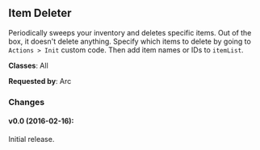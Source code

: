 ## Item Deleter

Periodically sweeps your inventory and deletes specific items. Out of the box,
it doesn't delete anything. Specify which items to delete by going to `Actions >
Init` custom code. Then add item names or IDs to `itemList`.

**Classes**: All

**Requested by**: Arc

### Changes

#### v0.0 (2016-02-16):

Initial release.


